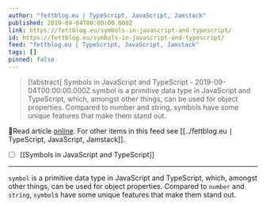 ```yaml
---
author: "fettblog․eu ∣ TypeScript, JavaScript, Jamstack"
published: 2019-09-04T00:00:00.000Z
link: https://fettblog.eu/symbols-in-javascript-and-typescript/
id: https://fettblog.eu/symbols-in-javascript-and-typescript/
feed: "fettblog․eu ∣ TypeScript, JavaScript, Jamstack"
tags: []
pinned: false
---
```

> [!abstract] Symbols in JavaScript and TypeScript - 2019-09-04T00:00:00.000Z
> symbol is a primitive data type in JavaScript and TypeScript, which, amongst other things, can be used for object properties. Compared to number and string, symbols have some unique features that make them stand out.

🔗Read article [online](https://fettblog.eu/symbols-in-javascript-and-typescript/). For other items in this feed see [[../fettblog․eu ∣ TypeScript, JavaScript, Jamstack]].

- [ ] [[Symbols in JavaScript and TypeScript]]
- - -
`symbol` is a primitive data type in JavaScript and TypeScript, which, amongst other things, can be used for object properties. Compared to `number` and `string`, `symbol`s have some unique features that make them stand out.
